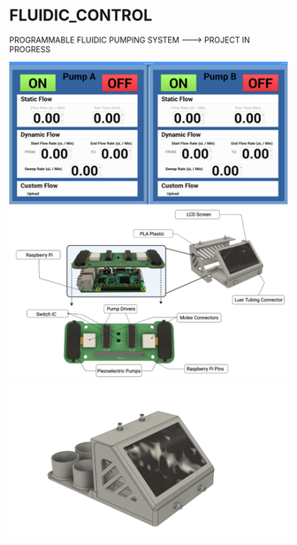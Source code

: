 # FLUIDIC_CONTROL
PROGRAMMABLE FLUIDIC PUMPING SYSTEM ---> PROJECT IN PROGRESS

![picture](https://github.com/GabStP13rr3/FLUIDIC_CONTROL/blob/main/code/sofware_interface.png) 
![picture](https://github.com/GabStP13rr3/FLUIDIC_CONTROL/blob/main/Design_Files/OverallAssembly.png) 
![picture](https://github.com/GabStP13rr3/FLUIDIC_CONTROL/blob/main/Design_Files/Prototype.png)



